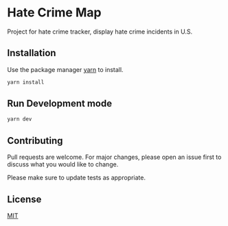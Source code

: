# Hate Crime Map

Project for hate crime tracker, display hate crime incidents in U.S.

## Installation

Use the package manager [yarn](https://yarnpkg.com) to install.

```bash
yarn install
```

## Run Development mode

```javascript
yarn dev
```

## Contributing

Pull requests are welcome. For major changes, please open an issue first to discuss what you would like to change.

Please make sure to update tests as appropriate.

## License

[MIT](https://choosealicense.com/licenses/mit/)
